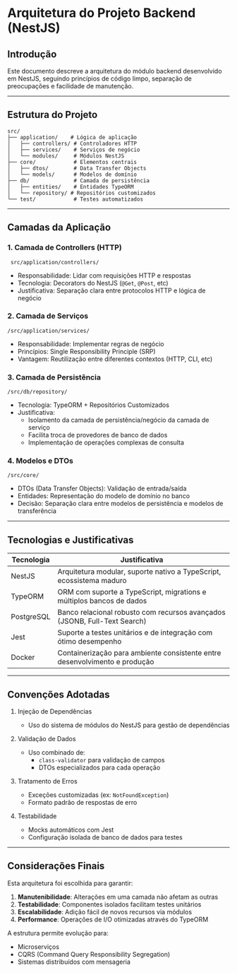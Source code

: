 # Arquitetura do Projeto Backend (NestJS)

## Introdução
Este documento descreve a arquitetura do módulo backend desenvolvido em NestJS, seguindo princípios de código limpo, separação de preocupações e facilidade de manutenção.

---

## Estrutura do Projeto
```
src/
├── application/    # Lógica de aplicação
│   ├── controllers/ # Controladores HTTP
│   ├── services/    # Serviços de negócio
│   └── modules/     # Módulos NestJS
├── core/            # Elementos centrais
│   ├── dtos/        # Data Transfer Objects
│   └── models/      # Modelos de domínio
├── db/              # Camada de persistência
│   ├── entities/    # Entidades TypeORM
│   └── repository/ # Repositórios customizados
└── test/            # Testes automatizados
```

---

## Camadas da Aplicação

### 1. Camada de Controllers (HTTP)
` src/application/controllers/`

- Responsabilidade: Lidar com requisições HTTP e respostas
- Tecnologia: Decorators do NestJS (`@Get`, `@Post`, etc)
- Justificativa: Separação clara entre protocolos HTTP e lógica de negócio

### 2. Camada de Serviços
`/src/application/services/`

- Responsabilidade: Implementar regras de negócio
- Princípios: Single Responsibility Principle (SRP)
- Vantagem: Reutilização entre diferentes contextos (HTTP, CLI, etc)

### 3. Camada de Persistência
`/src/db/repository/`

- Tecnologia: TypeORM + Repositórios Customizados
- Justificativa:
  - Isolamento da camada de persistência/negócio da camada de serviço
  - Facilita troca de provedores de banco de dados
  - Implementação de operações complexas de consulta

### 4. Modelos e DTOs
`/src/core/`

- DTOs (Data Transfer Objects): Validação de entrada/saída
- Entidades: Representação do modelo de domínio no banco
- Decisão: Separação clara entre modelos de persistência e modelos de transferência

---

## Tecnologias e Justificativas

| Tecnologia       | Justificativa                                                                 |
|------------------|-------------------------------------------------------------------------------|
| NestJS           | Arquitetura modular, suporte nativo a TypeScript, ecossistema maduro          |
| TypeORM          | ORM com suporte a TypeScript, migrations e múltiplos bancos de dados          |
| PostgreSQL       | Banco relacional robusto com recursos avançados (JSONB, Full-Text Search)    |
| Jest             | Suporte a testes unitários e de integração com ótimo desempenho               |
| Docker           | Containerização para ambiente consistente entre desenvolvimento e produção    |

---

## Convenções Adotadas

1. Injeção de Dependências
   - Uso do sistema de módulos do NestJS para gestão de dependências

2. Validação de Dados
   - Uso combinado de:
     - `class-validator` para validação de campos
     - DTOs especializados para cada operação

3. Tratamento de Erros
   - Exceções customizadas (ex: `NotFoundException`)
   - Formato padrão de respostas de erro

4. Testabilidade
   - Mocks automáticos com Jest
   - Configuração isolada de banco de dados para testes

---

## Considerações Finais

Esta arquitetura foi escolhida para garantir:

1. **Manutenibilidade**: Alterações em uma camada não afetam as outras
2. **Testabilidade**: Componentes isolados facilitam testes unitários
3. **Escalabilidade**: Adição fácil de novos recursos via módulos
4. **Performance**: Operações de I/O otimizadas através do TypeORM

A estrutura permite evolução para:
- Microserviços
- CQRS (Command Query Responsibility Segregation)
- Sistemas distribuídos com mensageria


